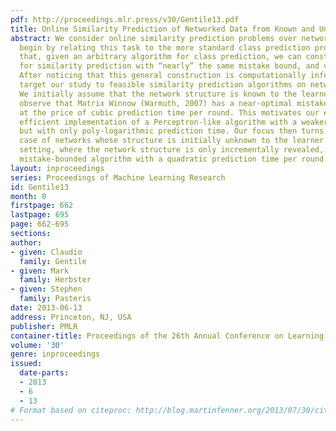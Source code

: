 ```yaml
---
pdf: http://proceedings.mlr.press/v30/Gentile13.pdf
title: Online Similarity Prediction of Networked Data from Known and Unknown Graphs
abstract: We consider online similarity prediction problems over networked data. We
  begin by relating this task to the more standard class prediction problem, showing
  that, given an arbitrary algorithm for class prediction, we can construct an algorithm
  for similarity prediction with “nearly” the same mistake bound, and vice versa.
  After noticing that this general construction is computationally infeasible, we
  target our study to feasible similarity prediction algorithms on networked data.
  We initially assume that the network structure is known to the learner. Here we
  observe that Matrix Winnow (Warmuth, 2007) has a near-optimal mistake guarantee,
  at the price of cubic prediction time per round. This motivates our effort for an
  efficient implementation of a Perceptron-like algorithm with a weaker mistake guarantee
  but with only poly-logarithmic prediction time. Our focus then turns to the challenging
  case of networks whose structure is initially unknown to the learner. In this novel
  setting, where the network structure is only incrementally revealed, we obtain a
  mistake-bounded algorithm with a quadratic prediction time per round.
layout: inproceedings
series: Proceedings of Machine Learning Research
id: Gentile13
month: 0
firstpage: 662
lastpage: 695
page: 662-695
sections: 
author:
- given: Claudio
  family: Gentile
- given: Mark
  family: Herbster
- given: Stephen
  family: Pasteris
date: 2013-06-13
address: Princeton, NJ, USA
publisher: PMLR
container-title: Proceedings of the 26th Annual Conference on Learning Theory
volume: '30'
genre: inproceedings
issued:
  date-parts:
  - 2013
  - 6
  - 13
# Format based on citeproc: http://blog.martinfenner.org/2013/07/30/citeproc-yaml-for-bibliographies/
---
```

